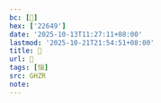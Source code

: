 ```yaml
---
bc: [𢙉]
hex: ['22649']
date: '2025-10-13T11:27:11+08:00'
lastmod: '2025-10-21T21:54:51+08:00'
title: 󰖅
url: 󰖅
tags: [惱]
src: GHZR
note:
---
```

